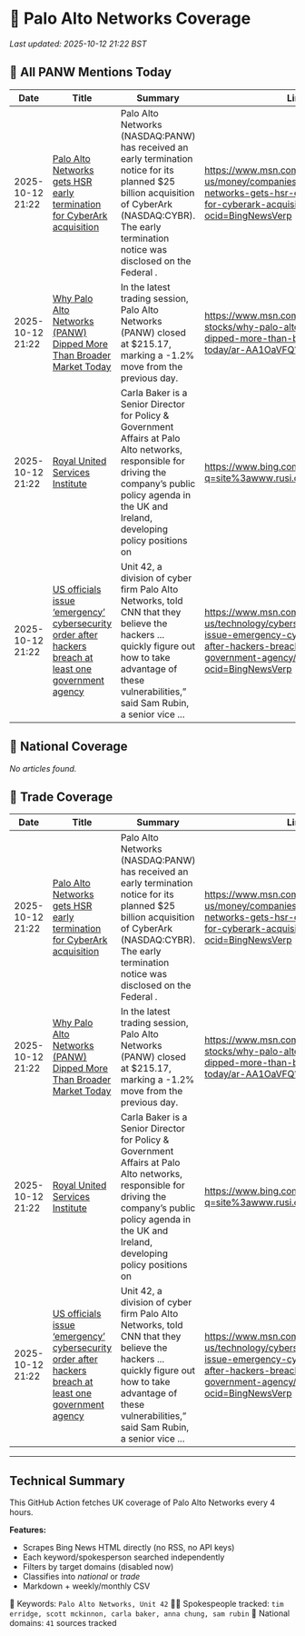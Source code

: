 # 🔐 Palo Alto Networks Coverage

_Last updated: 2025-10-12 21:22 BST_

## 📌 All PANW Mentions Today

| Date | Title | Summary | Link |
|------|--------|---------|------|
| 2025-10-12 21:22 | [Palo Alto Networks gets HSR early termination for CyberArk acquisition](https://www.msn.com/en-us/money/companies/palo-alto-networks-gets-hsr-early-termination-for-cyberark-acquisition/ar-AA1Nim64?ocid=BingNewsVerp) | Palo Alto Networks (NASDAQ:PANW) has received an early termination notice for its planned $25 billion acquisition of CyberArk (NASDAQ:CYBR). The early termination notice was disclosed on the Federal . | https://www.msn.com/en-us/money/companies/palo-alto-networks-gets-hsr-early-termination-for-cyberark-acquisition/ar-AA1Nim64?ocid=BingNewsVerp |
| 2025-10-12 21:22 | [Why Palo Alto Networks (PANW) Dipped More Than Broader Market Today](https://www.msn.com/en-us/money/top-stocks/why-palo-alto-networks-panw-dipped-more-than-broader-market-today/ar-AA1OaVFQ?ocid=BingNewsVerp) | In the latest trading session, Palo Alto Networks (PANW) closed at $215.17, marking a -1.2% move from the previous day. | https://www.msn.com/en-us/money/top-stocks/why-palo-alto-networks-panw-dipped-more-than-broader-market-today/ar-AA1OaVFQ?ocid=BingNewsVerp |
| 2025-10-12 21:22 | [Royal United Services Institute](https://www.bing.com/news/search?q=site%3awww.rusi.org&FORM=NWBCLM) | Carla Baker is a Senior Director for Policy & Government Affairs at Palo Alto networks, responsible for driving the company’s public policy agenda in the UK and Ireland, developing policy positions on | https://www.bing.com/news/search?q=site%3awww.rusi.org&FORM=NWBCLM |
| 2025-10-12 21:22 | [US officials issue ‘emergency’ cybersecurity order after hackers breach at least one government agency](https://www.msn.com/en-us/technology/cybersecurity/us-officials-issue-emergency-cybersecurity-order-after-hackers-breach-at-least-one-government-agency/ar-AA1NjGlQ?ocid=BingNewsVerp) | Unit 42, a division of cyber firm Palo Alto Networks, told CNN that they believe the hackers ... quickly figure out how to take advantage of these vulnerabilities,” said Sam Rubin, a senior vice ... | https://www.msn.com/en-us/technology/cybersecurity/us-officials-issue-emergency-cybersecurity-order-after-hackers-breach-at-least-one-government-agency/ar-AA1NjGlQ?ocid=BingNewsVerp |

## 📰 National Coverage

_No articles found._

## 📘 Trade Coverage

| Date | Title | Summary | Link |
|------|--------|---------|------|
| 2025-10-12 21:22 | [Palo Alto Networks gets HSR early termination for CyberArk acquisition](https://www.msn.com/en-us/money/companies/palo-alto-networks-gets-hsr-early-termination-for-cyberark-acquisition/ar-AA1Nim64?ocid=BingNewsVerp) | Palo Alto Networks (NASDAQ:PANW) has received an early termination notice for its planned $25 billion acquisition of CyberArk (NASDAQ:CYBR). The early termination notice was disclosed on the Federal . | https://www.msn.com/en-us/money/companies/palo-alto-networks-gets-hsr-early-termination-for-cyberark-acquisition/ar-AA1Nim64?ocid=BingNewsVerp |
| 2025-10-12 21:22 | [Why Palo Alto Networks (PANW) Dipped More Than Broader Market Today](https://www.msn.com/en-us/money/top-stocks/why-palo-alto-networks-panw-dipped-more-than-broader-market-today/ar-AA1OaVFQ?ocid=BingNewsVerp) | In the latest trading session, Palo Alto Networks (PANW) closed at $215.17, marking a -1.2% move from the previous day. | https://www.msn.com/en-us/money/top-stocks/why-palo-alto-networks-panw-dipped-more-than-broader-market-today/ar-AA1OaVFQ?ocid=BingNewsVerp |
| 2025-10-12 21:22 | [Royal United Services Institute](https://www.bing.com/news/search?q=site%3awww.rusi.org&FORM=NWBCLM) | Carla Baker is a Senior Director for Policy & Government Affairs at Palo Alto networks, responsible for driving the company’s public policy agenda in the UK and Ireland, developing policy positions on | https://www.bing.com/news/search?q=site%3awww.rusi.org&FORM=NWBCLM |
| 2025-10-12 21:22 | [US officials issue ‘emergency’ cybersecurity order after hackers breach at least one government agency](https://www.msn.com/en-us/technology/cybersecurity/us-officials-issue-emergency-cybersecurity-order-after-hackers-breach-at-least-one-government-agency/ar-AA1NjGlQ?ocid=BingNewsVerp) | Unit 42, a division of cyber firm Palo Alto Networks, told CNN that they believe the hackers ... quickly figure out how to take advantage of these vulnerabilities,” said Sam Rubin, a senior vice ... | https://www.msn.com/en-us/technology/cybersecurity/us-officials-issue-emergency-cybersecurity-order-after-hackers-breach-at-least-one-government-agency/ar-AA1NjGlQ?ocid=BingNewsVerp |


---

## Technical Summary

This GitHub Action fetches UK coverage of Palo Alto Networks every 4 hours.

**Features:**
- Scrapes Bing News HTML directly (no RSS, no API keys)
- Each keyword/spokesperson searched independently
- Filters by target domains (disabled now)
- Classifies into _national_ or _trade_
- Markdown + weekly/monthly CSV

📌 Keywords: `Palo Alto Networks, Unit 42`
🧑‍💼 Spokespeople tracked: `tim erridge, scott mckinnon, carla baker, anna chung, sam rubin`
📰 National domains: `41` sources tracked

